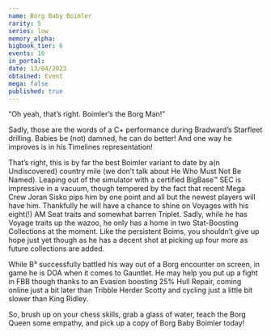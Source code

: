 ```yaml
---
name: Borg Baby Boimler
rarity: 5
series: low
memory_alpha:
bigbook_tier: 6
events: 16
in_portal:
date: 13/04/2023
obtained: Event
mega: false
published: true
---
```


“Oh yeah, that’s right. Boimler’s the Borg Man!”

Sadly, those are the words of a C+ performance during Bradward’s Starfleet drilling. Babies be (not) damned, he can do better! And one way he improves is in his Timelines representation!

That’s right, this is by far the best Boimler variant to date by a(n Undiscovered) country mile (we don’t talk about He Who Must Not Be Named). Leaping out of the simulator with a certified BigBase™ SEC is impressive in a vacuum, though tempered by the fact that recent Mega Crew Joran Sisko pips him by one point and all but the newest players will have him. Thankfully he will have a chance to shine on Voyages with his eight(!) AM Seat traits and somewhat barren Triplet. Sadly, while he has Voyage traits up the wazoo, he only has a home in two Stat-Boosting Collections at the moment. Like the persistent Boims, you shouldn’t give up hope just yet though as he has a decent shot at picking up four more as future collections are added.

While B³ successfully battled his way out of a Borg encounter on screen, in game he is DOA when it comes to Gauntlet. He may help you put up a fight in FBB though thanks to an Evasion boosting 25% Hull Repair, coming online just a bit later than Tribble Herder Scotty and cycling just a little bit slower than King Ridley.

So, brush up on your chess skills, grab a glass of water, teach the Borg Queen some empathy, and pick up a copy of Borg Baby Boimler today!
